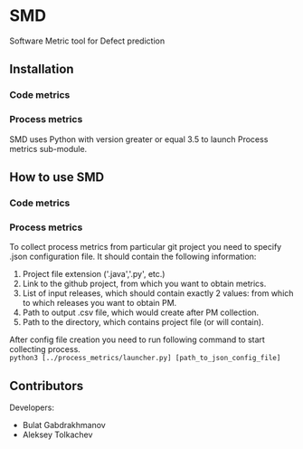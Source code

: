# SMD
Software Metric tool for Defect prediction

## Installation ##

### Code metrics ###

### Process metrics ###

SMD uses Python with version greater or equal 3.5 to launch Process metrics sub-module.

## How to use SMD ##

### Code metrics ###

### Process metrics ###

To collect process metrics from particular git project you need to specify .json configuration file.
It should contain the following information:
1) Project file extension ('.java','.py', etc.)
2) Link to the github project, from which you want to obtain metrics.
3) List of input releases, which should contain exactly 2 values: from which to which releases you want to obtain PM.
4) Path to output .csv file, which would create after PM collection. 
5) Path to the directory, which contains project file (or will contain).

After config file creation you need to run following command to start collecting process.   
`python3 [../process_metrics/launcher.py] [path_to_json_config_file]`

## Contributors ##

Developers:

* Bulat Gabdrakhmanov
* Aleksey Tolkachev
